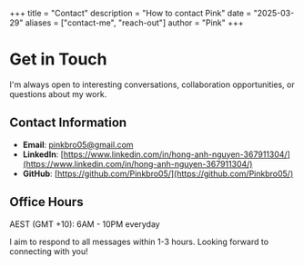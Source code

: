 +++
title = "Contact"
description = "How to contact Pink"
date = "2025-03-29"
aliases = ["contact-me", "reach-out"]
author = "Pink"
+++

# Get in Touch

I'm always open to interesting conversations, collaboration opportunities, or questions about my work.

## Contact Information

- **Email**: [pinkbro05@gmail.com](mailto:pinkbro05@gmail.com)
- **LinkedIn**: [https://www.linkedin.com/in/hong-anh-nguyen-367911304/](https://www.linkedin.com/in/hong-anh-nguyen-367911304/)
- **GitHub**: [https://github.com/Pinkbro05/](https://github.com/Pinkbro05/)

## Office Hours

AEST (GMT +10): 6AM - 10PM everyday

I aim to respond to all messages within 1-3 hours. Looking forward to connecting with you!
